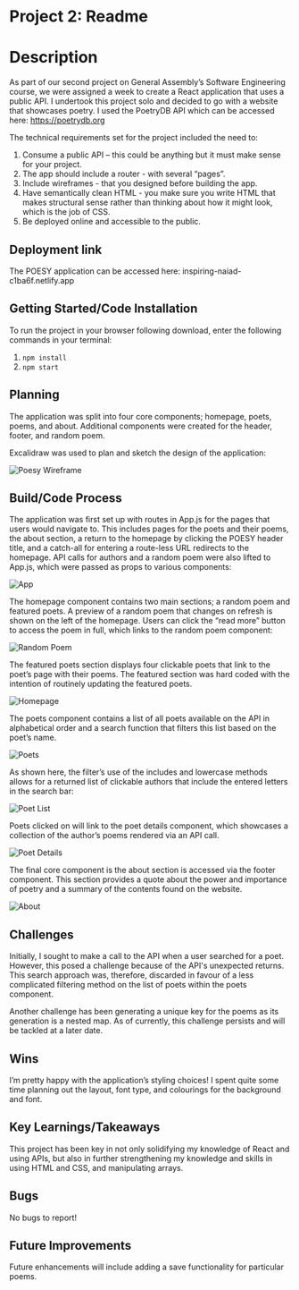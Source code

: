 # Project 2: Readme

# Description

As part of our second project on General Assembly’s Software Engineering course, we were assigned a week to create a React application that uses a public API. I undertook this project solo and decided to go with a website that showcases poetry. I used the PoetryDB API which can be accessed here: https://poetrydb.org

The technical requirements set for the project included the need to:

1. Consume a public API – this could be anything but it must make sense for your project.
2. The app should include a router - with several “pages”.
3. Include wireframes - that you designed before building the app.
4. Have semantically clean HTML - you make sure you write HTML that makes structural sense rather than thinking about how it might look, which is the job of CSS.
5. Be deployed online and accessible to the public.

## Deployment link

The POESY application can be accessed here: inspiring-naiad-c1ba6f.netlify.app

## Getting Started/Code Installation

To run the project in your browser following download, enter the following commands in your terminal:

1. `npm install`
2. `npm start`

## Planning

The application was split into four core components; homepage, poets, poems, and about. Additional components were created for the header, footer, and random poem.

Excalidraw was used to plan and sketch the design of the application:

![Poesy Wireframe](./src/components/images/Poesy_Wireframe.png)

## Build/Code Process

The application was first set up with routes in App.js for the pages that users would navigate to. This includes pages for the poets and their poems, the about section, a return to the homepage by clicking the POESY header title, and a catch-all for entering a route-less URL redirects to the homepage. API calls for authors and a random poem were also lifted to App.js, which were passed as props to various components:

![App](./src/components/images/App.png)

The homepage component contains two main sections; a random poem and featured poets. A preview of a random poem that changes on refresh is shown on the left of the homepage. Users can click the “read more” button to access the poem in full, which links to the random poem component:

![Random Poem](./src/components/images/Random_Poem.png)

The featured poets section displays four clickable poets that link to the poet’s page with their poems. The featured section was hard coded with the intention of routinely updating the featured poets.

![Homepage](./src/components/images/Homepage.png)

The poets component contains a list of all poets available on the API in alphabetical order and a search function that filters this list based on the poet’s name.

![Poets](./src/components/images/Poets.png)

As shown here, the filter’s use of the includes and lowercase methods allows for a returned list of clickable authors that include the entered letters in the search bar:

![Poet List](./src/components/images/Poets_list.png)

Poets clicked on will link to the poet details component, which showcases a collection of the author’s poems rendered via an API call.

![Poet Details](./src/components/images/Poet_Details.png)

The final core component is the about section is accessed via the footer component. This section provides a quote about the power and importance of poetry and a summary of the contents found on the website.

![About](./src/components/images/About.png)

## Challenges

Initially, I sought to make a call to the API when a user searched for a poet. However, this posed a challenge because of the API's unexpected returns. This search approach was, therefore, discarded in favour of a less complicated filtering method on the list of poets within the poets component.

Another challenge has been generating a unique key for the poems as its generation is a nested map. As of currently, this challenge persists and will be tackled at a later date.

## Wins

I’m pretty happy with the application’s styling choices! I spent quite some time planning out the layout, font type, and colourings for the background and font.

## Key Learnings/Takeaways

This project has been key in not only solidifying my knowledge of React and using APIs, but also in further strengthening my knowledge and skills in using HTML and CSS, and manipulating arrays.

## Bugs

No bugs to report!

## Future Improvements

Future enhancements will include adding a save functionality for particular poems.
